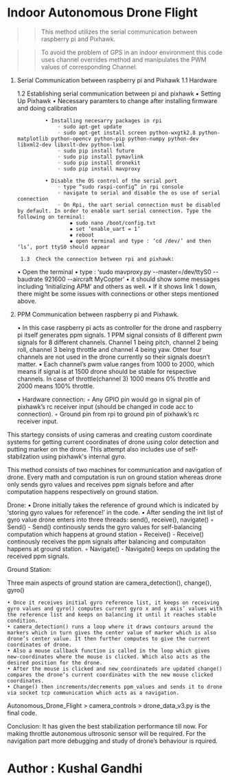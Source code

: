 # Indoor Autonomous Drone Flight #

>> This method utilizes the serial communication between raspberry pi and Pixhawk. 

>> To avoid the problem of GPS in an indoor environment this code uses channel
 overrides method and manipulates the PWM values of corresponding Channel.


1. Serial Communication between raspberry pi and Pixhawk
	1.1 Hardware


      1.2 Establishing serial communication between pi and pixhawk
            ▪ Setting Up Pixhawk
                • Necessary paramters to change after installing firmware and doing calibration





                • Installing necesarry packages in rpi
                    ◦ sudo apt-get update
                    ◦ sudo apt-get install screen python-wxgtk2.8 python-matplotlib python-opencv python-pip python-numpy python-dev libxml2-dev libxslt-dev python-lxml
                    ◦ sudo pip install future
                    ◦ sudo pip install pymavlink
                    ◦ sudo pip install dronekit
                    ◦ sudo pip install mavproxy
                  
                • Disable the OS control of the serial port
                    ◦ type “sudo raspi-config” in rpi console
                    ◦ navigate to serial and disable the os use of serial connection
                    ◦ On Rpi, the uart serial connection must be disabled by default. In order to enable uart serial connection. Type the following on terminal:
                        ▪ sudo nano /boot/config.txt
                        ▪ set ‘enable_uart = 1’
                        ▪ reboot
                        ▪ open terminal and type : ‘cd /dev/’ and then ‘ls’, port ttyS0 should appear
                          
        1.3  Check the connection between rpi and pixhawk:
    • Open the terminal
    • type : ‘sudo mavproxy.py --master=/dev/ttyS0 --baudrate 921600 --aircraft MyCopter’
    • it should show some messages including ‘Initializing APM’ and others as well.
    • If it shows link 1 down, there might be some issues with connections or other steps mentioned above.
                  


2. PPM Communication between raspberry pi and Pixhawk.

    • In this case raspberry pi acts as controller for the drone and raspberry pi itself generates ppm signals. 1 PPM signal consists of 8 different pwm signals for 8 different channels. Channel 1 being pitch, channel 2 being roll, channel 3 being throttle and channel 4 being yaw. Other four channels are not used in the drone currently so their signals doesn’t matter.
    • Each channel’s pwm value ranges from 1000 to 2000, which means if signal is at 1500 drone should be stable for respective channels. In case of throttle(channel 3) 1000 means 0% throttle and 2000 means 100% throttle.
      
    • Hardware connection:
        ◦ Any GPIO pin would go in signal pin of pixhawk’s rc receiver input (should be changed in code acc to connection).
        ◦ Ground pin from rpi to ground pin of pixhawk’s rc receiver input. 


This startegy consists of using cameras and creating custom coordinate systems for getting current coordinates of drone using color detection and putting marker on the drone. This attempt also includes use of self-stabilzation using pixhawk's internal gyro.

This method consists of two machines for communication and navigation of drone. Every math and computation is run on ground station whereas drone only sends gyro values and receives ppm signals before and after computation happens respectively on ground station.

Drone:
    • Drone initially takes the reference of ground which is indicated by ‘storing gyro values for reference!’  in the code. 
    • After sending the init list of gyro value drone enters into three threads: send(), receive(), navigate()
        ◦ Send() - Send() continously sends the gyro values for self-balancing computation which happens at ground station
        ◦ Receive() - Receive() continously receives the ppm signals after balancing and computaiton happens at ground station.
        ◦ Navigate() - Navigate() keeps on updating the received ppm signals.


Ground Station:

Three main aspects of ground station are camera_detection(), change(), gyro()

    • Once it receives initial gyro reference list, it keeps on receiving gyro values and gyro() computes current gyro x and y axis’ values with the reference list and keeps on balancing it until it reaches stable condition.
    • camera_detection() runs a loop where it draws contours around the markers which in turn gives the center value of marker which is also drone’s center value. It then further computes to give the current coordinates of drone. 
    • Also a mouse callback function is called in the loop which gives new-coordinates where the mouse is clicked. Which also acts as the desired position for the drone.  
    • After the mouse is clicked and new_coordinateds are updated change() compares the drone’s current coordinates with the new mouse clicked coordinates. 
    • Change() then increments/decrements ppm_values and sends it to drone via socket tcp communication which acts as a navigation.

Autonomous_Drone_Flight > camera_controls > drone_data_v3.py is the final code.

Conclusion: It has given the best stabilization performance till now. For making throttle autonomous ultrosonic sensor will be required. For the navigation part more debugging and study of drone’s behaviour is rquired.

#                  Author : Kushal Gandhi                #
